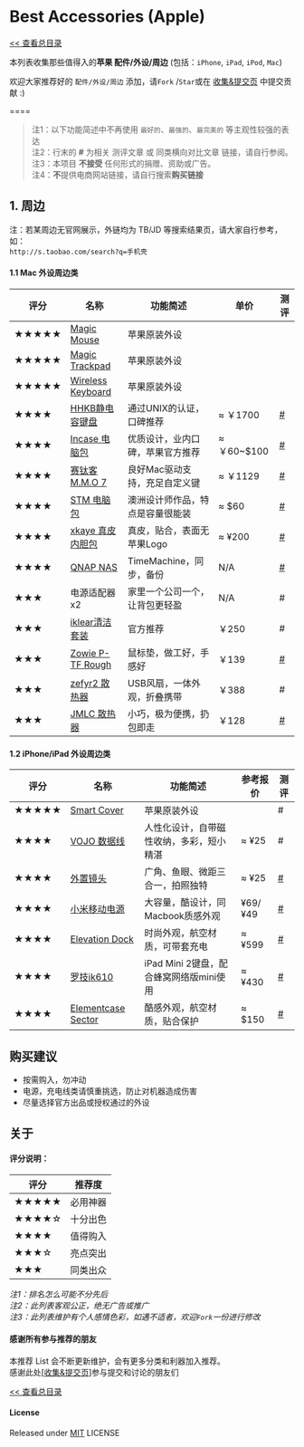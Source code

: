 # Best Accessories (Apple)

[<< 查看总目录]

本列表收集那些值得入的**苹果 配件/外设/周边** (包括：`iPhone`, `iPad`, `iPod`, `Mac`)

欢迎大家推荐好的 `配件/外设/周边` 添加，请`Fork` /`Star`或在 [收集&提交页] 中提交贡献 :)

====

>注1：以下功能简述中不再使用 `最好的`、`最强的`、`最完美的` 等主观性较强的表达  
>注2：行末的 **#** 为相关 测评文章 或 同类横向对比文章 链接，请自行参阅。  
>注3：本项目 **不接受** 任何形式的捐赠、资助或广告。  
>注4：**不**提供电商网站链接，请自行搜索**购买链接**  

## 1. 周边

注：若某周边无官网展示，外链均为 TB/JD 等搜索结果页，请大家自行参考，如：  
`http://s.taobao.com/search?q=手机壳`

#### 1.1 Mac 外设周边类

评分   | 名称  | 功能简述 | 单价 | 测评
----- | ----- | ------ | ----- | -----
★★★★★  | [Magic Mouse] | 苹果原装外设 |  | 
★★★★★  | [Magic Trackpad] | 苹果原装外设 |  | 
★★★★★  | [Wireless Keyboard] | 苹果原装外设 |  | 
★★★★   | [HHKB静电容键盘] | 通过UNIX的认证，口碑推荐 | ≈ ￥1700 | [#](http://bbs.weiphone.com/read-htm-tid-6671450.html)
★★★★   | [Incase 电脑包] | 优质设计，业内口碑，苹果官方推荐 | ≈ ￥60~$100 | [#](https://www.youtube.com/watch?v=Re7hyVB01z4)
★★★★   | [赛钛客M.M.O 7] | 良好Mac驱动支持，充足自定义键 | ≈ ￥1129 | [#](http://news3.sanhaojie.com/2/lib/201209/28/20120928447.htm)
★★★★   | [STM 电脑包] | 澳洲设计师作品，特点是容量很能装 | ≈ $60 | [#](http://v.youku.com/v_show/id_XMzA1ODM3MjUy.html)
★★★★   | [xkaye 真皮内胆包] | 真皮，贴合，表面无苹果Logo | ≈ ¥200 | [#](http://detail.tmall.com/item.htm?id=15979234188)
★★★★   | [QNAP NAS] | TimeMachine，同步，备份 | N/A | [#](http://8jiaz.com/archives/2605)
★★★    | 电源适配器x2 | 家里一个公司一个，让背包更轻盈 | N/A | #
★★★    | [iklear清洁套装] | 官方推荐 | ￥250 | #
★★★    | [Zowie P-TF Rough] | 鼠标垫，做工好，手感好 | ￥139 | [#](http://www.popgear.net/news/review/20130113_837.htm)
★★★    | [zefyr2 散热器] | USB风扇，一体外观，折叠携带 | ￥388 | #
★★★    | [JMLC 散热器] | 小巧，极为便携，扔包即走 | ￥128 | [#](http://store.apple.com/hk/product/H5003ZM/A/just-mobile-lazy-couch-stand-for-ipad-and-macbook-pro)

#### 1.2 iPhone/iPad 外设周边类

评分   | 名称  | 功能简述 | 参考报价 | 测评
----- | ----- | ------ | ----- | -----
★★★★★  | [Smart Cover] | 苹果原装外设 | | #
★★★★   | [VOJO 数据线] | 人性化设计，自带磁性收纳，多彩，短小精湛 | ≈ ¥25 | #
★★★★   | [外置镜头] | 广角、鱼眼、微距三合一，拍照独特 | ≈ ¥25 | [#](http://digi.tech.qq.com/a/20110716/000005_2.htm)
★★★★   | [小米移动电源] | 大容量，酷设计，同Macbook质感外观 | ¥69/¥49 | [#](http://www.imore.com/elevation-dock-iphone-review)
★★★★   | [Elevation Dock] | 时尚外观，航空材质，可带套充电 | ≈ ¥599 | [#](http://knewone.com/things/elevationdock/reviews/51f87e9cb10be55f3c000001)
★★★★   | [罗技ik610] |  iPad Mini 2键盘，配合蜂窝网络版mini使用 | ≈ ¥430 | [#](http://apple.yesky.com/451/35418451.shtml)
★★★★   | [Elementcase Sector] |  酷感外观，航空材质，贴合保护 | ≈ $150 | [#](http://www.chiphell.com/forum.php?mod=viewthread&tid=911118)

## 购买建议

* 按需购入，勿冲动
* 电源，充电线类请慎重挑选，防止对机器造成伤害
* 尽量选择官方出品或授权通过的外设

## 关于

#### 评分说明： 
 
评分   | 推荐度 
----- | -----
★★★★★ | 必用神器
★★★★☆ | 十分出色
★★★★  | 值得购入
★★★☆  | 亮点突出
★★★   | 同类出众

*注1：排名怎么可能不分先后*  
*注2：此列表客观公正，绝无广告或推广*  
*注3：此列表维护有个人感情色彩，如遇不适者，欢迎`Fork`一份进行修改*

#### 感谢所有参与推荐的朋友

本推荐 List 会不断更新维护，会有更多分类和利器加入推荐。  
感谢此处\[[收集&提交页]\]参与提交和讨论的朋友们

[<< 查看总目录]

#### License

Released under [MIT] LICENSE

[<< 查看总目录]: https://github.com/hzlzh/Best-App
[issue]: https://github.com/hzlzh/Best-App/issues
[收集&提交页]: https://github.com/hzlzh/Best-App/issues
[反馈]: https://github.com/hzlzh/Best-App/issues/new
[MIT]: http://rem.mit-license.org/
[Incase 电脑包]: http://goincase.com/
[STM 电脑包]: http://www.stmbags.com.au/
[xkaye 真皮内胆包]: http://detail.tmall.com/item.htm?id=15979234188
[QNAP NAS]: http://www.synology.com/
[赛钛客M.M.O 7]: http://www.saitek.com.cn/
[iklear清洁套装]: https://www.klearscreen.com/
[HHKB静电容键盘]: https://elitekeyboards.com/
[JMLC 散热器]: http://www.just-mobile.com/mac/lazy-couch.html?JmSwitchCountry=CN
[zefyr2 散热器]: http://www.moshistore.com/
[Wireless Keyboard]: https://www.apple.com/hk/en/keyboard/
[Magic Trackpad]: https://www.apple.com/hk/en/magictrackpad/
[Magic Mouse]: https://www.apple.com/hk/en/magicmouse/
[Zowie P-TF Rough]: http://www.zowiegear.com/

[Smart Cover]: http://www.apple.com/hk/en/ipad/accessories/
[VOJO 数据线]: http://vojotech.taobao.com/
[外置镜头]: http://s.taobao.com/search?q=iphone%203合一镜头
[Elevation Dock]: http://www.elevationlab.com/
[小米移动电源]: http://www.xiaomi.com/dianyuan
[罗技ik610]: http://store.logitech.com.cn/category/1527.html
[Elementcase Sector]: http://www.elementcase.com/